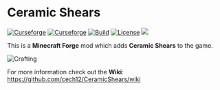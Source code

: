 # Ceramic Shears

[![Curseforge](http://cf.way2muchnoise.eu/full_ceramic-shears_downloads.svg)](https://www.curseforge.com/minecraft/mc-mods/ceramic-shears)
[![Curseforge](http://cf.way2muchnoise.eu/versions/For%20MC_ceramic-shears_all.svg)](https://www.curseforge.com/minecraft/mc-mods/ceramic-shears/files)
[![Build](https://github.com/cech12/CeramicShears/actions/workflows/build.yml/badge.svg)](https://github.com/cech12/CeramicShears/actions/workflows/build.yml)
[![License](https://img.shields.io/github/license/cech12/CeramicShears)](http://opensource.org/licenses/MIT)
[![](https://img.shields.io/discord/752506676719910963.svg?style=flat&color=informational&logo=discord&label=Discord)](https://discord.gg/gRUFH5t)

This is a **Minecraft Forge** mod which adds **Ceramic Shears** to the game.

![Crafting](https://raw.githubusercontent.com/cech12/CeramicShears/1.17/material/crafting.png)
           
For more information check out the **Wiki**: https://github.com/cech12/CeramicShears/wiki
